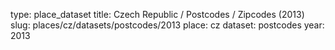 type: place_dataset
title: Czech Republic / Postcodes / Zipcodes (2013)
slug: places/cz/datasets/postcodes/2013
place: cz
dataset: postcodes
year: 2013
